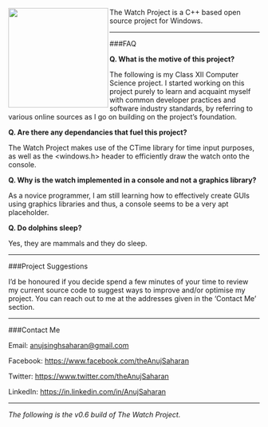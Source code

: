 
<a href="http://anujsaharan.github.io/The-Watch-Project/"><img src="http://i.imgur.com/5SIRjib.png" align="left" height="200" width="200" ></a>

The Watch Project is a C++ based open source project for Windows.

---

###FAQ

**Q. What is the motive of this project?**

The following is my Class XII Computer Science project. I started working on this project purely to learn and acquaint myself with common developer practices and software industry standards, by referring to various online sources as I go on building on the project’s foundation.

   
**Q. Are there any dependancies that fuel this project?**

The Watch Project makes use of the CTime library for time input purposes, as well as the <windows.h> header to efficiently draw the watch onto the console.

**Q. Why is the watch implemented in a console and not a graphics library?**

As a novice programmer, I am still learning how to effectively create GUIs using graphics libraries and thus, a console seems to be a very apt placeholder.

**Q. Do dolphins sleep?**

Yes, they are mammals and they do sleep.

---

###Project Suggestions

I’d be honoured if you decide spend a few minutes of your time to review my current source code to suggest ways to improve and/or optimise my project. You can reach out to me at the addresses given in the ‘Contact Me’ section.

---

###Contact Me

Email: anujsinghsaharan@gmail.com

Facebook: https://www.facebook.com/theAnujSaharan

Twitter: https://www.twitter.com/theAnujSaharan

LinkedIn: https://in.linkedin.com/in/AnujSaharan

---

*The following is the v0.6 build of The Watch Project.*

